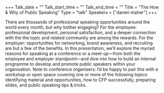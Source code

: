 +++
Talk_date = ""
Talk_start_time = ""
Talk_end_time = ""
Title = "The How & Why of Public Speaking"
Type = "talk"
Speakers = ["daniel-maher"]
+++

There are thousands of professional speaking opportunities around the world every month, but why bother engaging? For the employee: professional development, personal satisfaction, and a deeper connection with the the topic and related community are among the rewards. For the employer: opportunities for networking, brand awareness, and recruiting are but a few of the benefits. In this presentation, we’ll explore the myriad reasons for speaking at a conference or a meet-up—from both the employee and employer standpoint—and dive into how to build an internal programme to develop and promote public speakers within your organisation.
Note to conference organisers: I’d be happy to pair this with a workshop or open space covering one or more of the following topics: identifying material and opportunities, how to CFP successfully, preparing slides, and public speaking tips & tricks.
